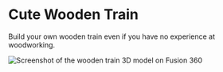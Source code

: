 # Cute Wooden Train
Build your own wooden train even if you have no experience at woodworking.

![Screenshot of the wooden train 3D model on Fusion 360](https://github.com/lucasfernadochannel/wooden-train/blob/main/photos/3D-model-1.png](https://github.com/lucasfernadochannel/wooden-train/blob/main/photos/train-1.jpg)https://github.com/lucasfernadochannel/wooden-train/blob/main/photos/train-1.jpg)
